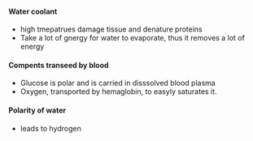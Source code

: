 #### Water coolant
 - high tmepatrues damage tissue and denature proteins
 - Take a lot of gnergy for water to evaporate, thus it removes a lot of energy
#### Compents transeed by blood
 - Glucose is polar and is carried in disssolved blood plasma
 - Oxygen, transported by hemaglobin, to easyly saturates it.
#### Polarity of water
 - leads to hydrogen 
<!--stackedit_data:
eyJoaXN0b3J5IjpbMTUwNjE0MDYxMCw0NjkwMjMyMDFdfQ==
-->